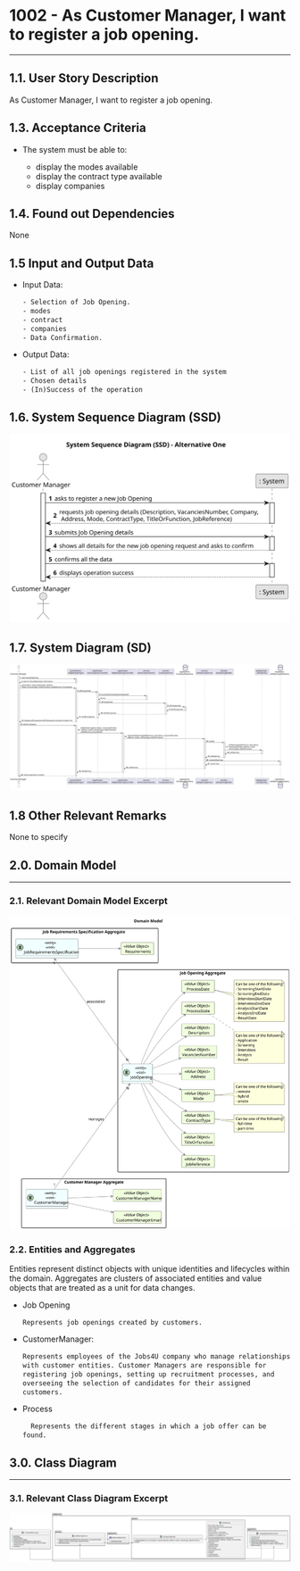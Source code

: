 # 1002 - As Customer Manager, I want to register a job opening.

--------

## 1.1. User Story Description

As Customer Manager, I want to register a job opening.

## 1.3. Acceptance Criteria

* The system must be able to:

  * display the modes available
  * display the contract type available
  * display companies


## 1.4. Found out Dependencies

  None

## 1.5 Input and Output Data

* Input Data:

      - Selection of Job Opening.
      - modes 
      - contract
      - companies
      - Data Confirmation.

* Output Data:

      - List of all job openings registered in the system
      - Chosen details
      - (In)Success of the operation

## 1.6. System Sequence Diagram (SSD)

![1002-system-sequence-diagram.svg](system-sequence-diagram.svg)

## 1.7. System Diagram (SD)

![1002-sequence-diagram-overview.svg](sequence-diagram-overview.svg)

## 1.8 Other Relevant Remarks

None to specify

## 2.0. Domain Model

----------------

### 2.1. Relevant Domain Model Excerpt

![1002-domain-model.svg](domain-model.svg)

### 2.2. Entities and Aggregates

Entities represent distinct objects with unique identities and lifecycles within the domain. Aggregates are clusters of associated entities and value objects that are treated as a unit for data changes.

* Job Opening

      Represents job openings created by customers.

* CustomerManager:

      Represents employees of the Jobs4U company who manage relationships with customer entities. Customer Managers are responsible for registering job openings, setting up recruitment processes, and overseeing the selection of candidates for their assigned customers.

* Process

        Represents the different stages in which a job offer can be found.


## 3.0. Class Diagram

------------------

### 3.1. Relevant Class Diagram Excerpt

![1002-class-diagram.svg](class-diagram.svg)